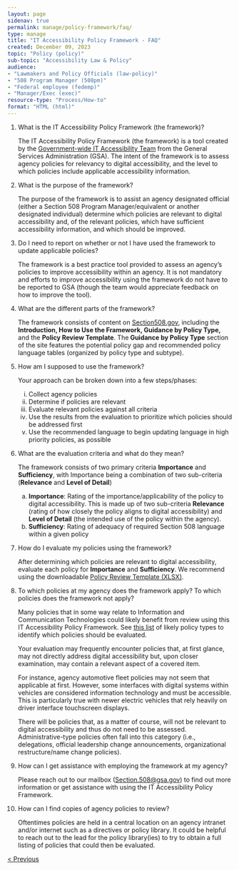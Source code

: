 ```yaml
---
layout: page
sidenav: true
permalink: manage/policy-framework/faq/
type: manage
title: "IT Accessibility Policy Framework - FAQ"
created: December 09, 2023
topic: "Policy (policy)"
sub-topic: "Accessibility Law & Policy"
audience:
- "Lawmakers and Policy Officials (law-policy)"
- "508 Program Manager (508pm)"
- "Federal employee (fedemp)"
- "Manager/Exec (exec)"
resource-type: "Process/How-to"
format: "HTML (html)"
---
```


<ol id="faq-list">
  <li>What is the IT Accessibility Policy Framework (the framework)?
  <p>
    The IT Accessibility Policy Framework (the framework) is a tool created by the <a href="{{site.baseurl}}/about-us/">Government-wide IT Accessibility Team</a> from the General Services Administration (GSA). The intent of the framework is to assess agency policies for relevancy to digital accessibility, and the level to which policies include applicable accessibility information.
  </p>
  </li>
  <li>What is the purpose of the framework?
  <p>
    The purpose of the framework is to assist an agency designated official (either a Section 508 Program Manager/equivalent or another designated individual) determine which policies are relevant to digital accessibility and, of the relevant policies, which have sufficient accessibility information, and which should be improved.
  </p>
  </li>
  <li>Do I need to report on whether or not I have used the framework to update applicable policies?
  <p>
    The framework is a best practice tool provided to assess an agency’s policies to improve accessibility within an agency. It is not mandatory and efforts to improve accessibility using the framework do not have to be reported to GSA (though the team would appreciate feedback on how to improve the tool).
  </p>
  </li>
  <li>What are the different parts of the framework?
  <p>
    The framework consists of content on <a href="https://www.section508.gov/">Section508.gov</a>, including the <b>Introduction, How to Use the Framework, Guidance by Policy Type,</b> and the <b>Policy Review Template</b>. The<b> Guidance by Policy Type</b> section of the site features the potential policy gap and recommended policy language tables (organized by policy type and subtype).
  </p>
  </li>
  <li>How am I supposed to use the framework?
  <p>
    Your approach can be broken down into a few steps/phases:
    <ol type="i">
      <li>Collect agency policies</li>
      <li>Determine if policies are relevant</li>
      <li>Evaluate relevant policies against all criteria</li>
      <li>Use the results from the evaluation to prioritize which policies should be addressed first</li>
      <li>Use the recommended language to begin updating language in high priority policies, as possible</li>
    </ol>
  </p>
  </li>
  <li>What are the evaluation criteria and what do they mean?
  <p>
    The framework consists of two primary criteria <b>Importance</b> and <b>Sufficiency</b>, with Importance being a combination of two sub-criteria (<b>Relevance</b> and <b>Level of Detail</b>)
    <ol type="a">
      <li><b>Importance</b>: Rating of the importance/applicability of the policy to digital accessibility. This is made up of two sub-criteria <b>Relevance</b> (rating of how closely the policy aligns to digital accessibility) and <b>Level of Detail</b> (the intended use of the policy within the agency).</li>
      <li><b>Sufficiency</b>: Rating of adequacy of required Section 508 language within a given policy</li>
    </ol>
  </p>
  </li>
  <li>How do I evaluate my policies using the framework?
  <p>
  After determining which policies are relevant to digital accessibility, evaluate  each policy for <b>Importance</b> and <b>Sufficiency</b>. We recommend using the downloadable <a href="https://assets.section508.gov/assets/files/Policy+Review+Template.xlsx" target="_blank" class="usa-link--external">Policy Review Template (XLSX)</a>.
  </p>
  </li>
  <li>To which policies at my agency does the framework apply? To which policies does the framework not apply?
  <p>
  Many policies that in some way relate to Information and Communication Technologies could likely benefit from review using this IT Accessibility Policy Framework. See <a href="{{site.baseurl}}/manage/policy-framework/how-to-use-the-framework/how-to-identify-policies/#policytype-list">this list</a> of likely policy types to identify which policies should be evaluated.
  </p>
  <p>
  Your evaluation may frequently encounter policies that, at first glance, may not directly address digital accessibility but, upon closer examination, may contain a relevant aspect of a covered item.
  </p>
  <p>
  For instance, agency automotive fleet policies may not seem that applicable at first. However, some interfaces with digital systems within vehicles are considered information technology and must be accessible. This is particularly true with newer electric vehicles that rely heavily on driver interface touchscreen displays.
  </p>
  <p>
  There will be policies that, as a matter of course, will not be relevant to digital accessibility and thus do not need to be assessed. Administrative-type policies often fall into this category (i.e., delegations, official leadership change announcements, organizational restructure/name change policies).
  </p>
  </li>
  <li>How can I get assistance with employing the framework at my agency?
  <p>
  Please reach out to our mailbox (<a href="mailto:section.508@gsa.gov">Section.508@gsa.gov</a>) to find out more information or get assistance with using the IT Accessibility Policy Framework.
  </p>
  </li>
  <li>How can I find copies of agency policies to review?
  <p>
  Oftentimes policies are held in a central location on an agency intranet and/or internet  such as a directives or policy library. It could be helpful to reach out to the lead for the policy library(ies) to try to obtain a full listing of policies that could then be evaluated.
  </p>
  </li>
</ol>

<div>
<div id="prev-next-section" style="justify-content: space-around;">
    <a class="prev-page" title="Go to previous page" 
      href="{{site.baseurl}}/manage/policy-framework/resources-and-references/list-of-acronyms/"> < Previous</a>
    <a class="prev-page" style="display:none;" title="Go to next page"> 
      Next >
    </a>
</div>
</div>
